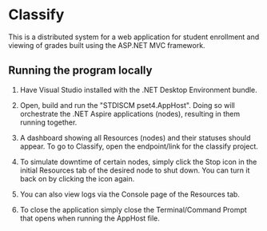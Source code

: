 # Classify

This is a distributed system for a web application for student enrollment and viewing of grades built using the ASP.NET MVC framework. 

## Running the program locally

1. Have Visual Studio installed with the .NET Desktop Environment bundle.

2. Open, build and run the "STDISCM pset4.AppHost". Doing so will orchestrate the .NET Aspire applications (nodes), resulting in them running together.

3. A dashboard showing all Resources (nodes) and their statuses should appear. To go to Classify, open the endpoint/link for the classify project.

4. To simulate downtime of certain nodes, simply click the Stop icon in the initial Resources tab of the desired node to shut down. You can turn it back on by clicking the icon again.

5. You can also view logs via the Console page of the Resources tab.

6. To close the application simply close the Terminal/Command Prompt that opens when running the AppHost file.
